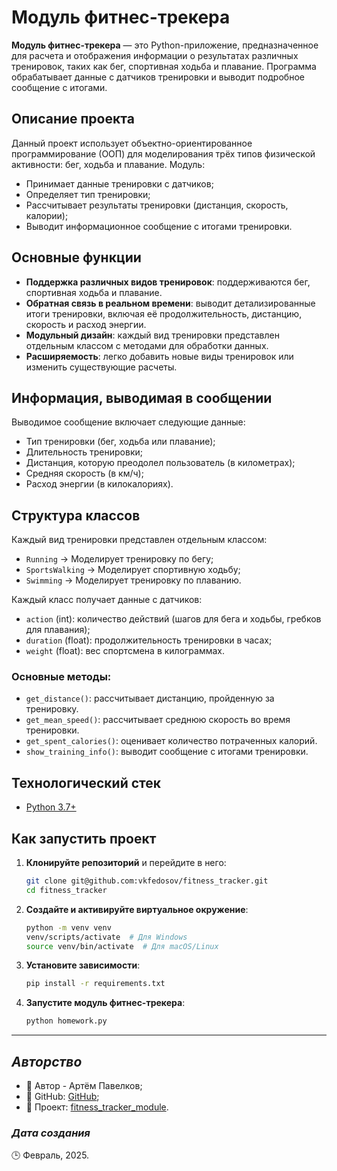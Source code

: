 # Модуль фитнес-трекера

**Модуль фитнес-трекера** — это Python-приложение, предназначенное для расчета и отображения информации о результатах различных тренировок, таких как бег, спортивная ходьба и плавание. Программа обрабатывает данные с датчиков тренировки и выводит подробное сообщение с итогами.

## Описание проекта

Данный проект использует объектно-ориентированное программирование (ООП) для моделирования трёх типов физической активности: бег, ходьба и плавание. Модуль:
- Принимает данные тренировки с датчиков;
- Определяет тип тренировки;
- Рассчитывает результаты тренировки (дистанция, скорость, калории);
- Выводит информационное сообщение с итогами тренировки.

## Основные функции
- **Поддержка различных видов тренировок**: поддерживаются бег, спортивная ходьба и плавание.
- **Обратная связь в реальном времени**: выводит детализированные итоги тренировки, включая её продолжительность, дистанцию, скорость и расход энергии.
- **Модульный дизайн**: каждый вид тренировки представлен отдельным классом с методами для обработки данных.
- **Расширяемость**: легко добавить новые виды тренировок или изменить существующие расчеты.

## Информация, выводимая в сообщении
Выводимое сообщение включает следующие данные:
- Тип тренировки (бег, ходьба или плавание);
- Длительность тренировки;
- Дистанция, которую преодолел пользователь (в километрах);
- Средняя скорость (в км/ч);
- Расход энергии (в килокалориях).

## Структура классов

Каждый вид тренировки представлен отдельным классом:
- `Running` → Моделирует тренировку по бегу;
- `SportsWalking` → Моделирует спортивную ходьбу;
- `Swimming` → Моделирует тренировку по плаванию.

Каждый класс получает данные с датчиков:
- `action` (int): количество действий (шагов для бега и ходьбы, гребков для плавания);
- `duration` (float): продолжительность тренировки в часах;
- `weight` (float): вес спортсмена в килограммах.

### Основные методы:
- `get_distance()`: рассчитывает дистанцию, пройденную за тренировку.
- `get_mean_speed()`: рассчитывает среднюю скорость во время тренировки.
- `get_spent_calories()`: оценивает количество потраченных калорий.
- `show_training_info()`: выводит сообщение с итогами тренировки.

## Технологический стек

- [Python 3.7+](https://www.python.org/downloads/)

## Как запустить проект

1. **Клонируйте репозиторий** и перейдите в него:

    ```bash
    git clone git@github.com:vkfedosov/fitness_tracker.git
    cd fitness_tracker
    ```

2. **Создайте и активируйте виртуальное окружение**:

    ```bash
    python -m venv venv
    venv/scripts/activate  # Для Windows
    source venv/bin/activate  # Для macOS/Linux
    ```

3. **Установите зависимости**:

    ```bash
    pip install -r requirements.txt
    ```

4. **Запустите модуль фитнес-трекера**:

    ```bash
    python homework.py
    ```

***
## *Авторство*
- 👤 Автор - Артём Павелков;
- 🔗 GitHub: [GitHub](https://github.com/NavalFawn);
- 🚀 Проект: [fitness_tracker_module](https://github.com/apavelkovv/fitness_tracker_module).
### *Дата создания*
🕒 Февраль, 2025.